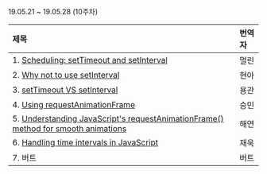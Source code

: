 19.05.21 ~ 19.05.28 (10주차)

|   제목   | 번역자  |
| :-------- | :------ |
| 1. [Scheduling: setTimeout and setInterval](https://github.com/Lee-hyuna/33-js-concepts-kr/wiki/Scheduling:-setTimeout-and-setInterval) | 멀린 |
| 2. [Why not to use setInterval](https://dev.to/akanksha_9560/why-not-to-use-setinterval--2na9) | 현아 |
| 3. [setTimeout VS setInterval](https://github.com/Lee-hyuna/33-js-concepts-kr/wiki/settimeout-vs-setinterval) | 용관 |
| 4. [Using requestAnimationFrame](https://css-tricks.com/using-requestanimationframe/) | 승민 |
| 5. [Understanding JavaScript's requestAnimationFrame() method for smooth animations](https://github.com/Lee-hyuna/33-js-concepts-kr/wiki/Understanding-JavaScript's-requestAnimationFrame()-method-for-smooth-animations) | 해연 |
| 6. [Handling time intervals in JavaScript](https://github.com/Lee-hyuna/33-js-concepts-kr/wiki/Handling-time-intervals-in-JavaScript) | 재욱 |
| 7. 버트 | 버트 |